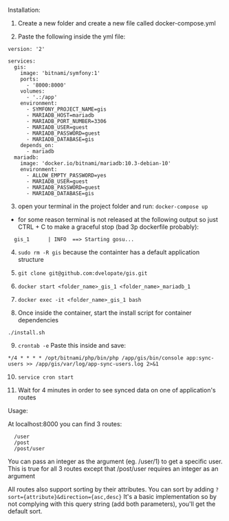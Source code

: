 Installation:

1. Create a new folder and create a new file called docker-compose.yml

2. Paste the following inside the yml file:
```
version: '2'

services:
  gis:
    image: 'bitnami/symfony:1'
    ports:
      - '8000:8000'
    volumes:
      - '.:/app'
    environment:
      - SYMFONY_PROJECT_NAME=gis
      - MARIADB_HOST=mariadb
      - MARIADB_PORT_NUMBER=3306
      - MARIADB_USER=guest
      - MARIADB_PASSWORD=guest
      - MARIADB_DATABASE=gis
    depends_on:
      - mariadb
  mariadb:
    image: 'docker.io/bitnami/mariadb:10.3-debian-10'
    environment:
      - ALLOW_EMPTY_PASSWORD=yes
      - MARIADB_USER=guest
      - MARIADB_PASSWORD=guest
      - MARIADB_DATABASE=gis
```
3. open your terminal in the project folder and run: ```docker-compose up```
  - for some reason terminal is not released at the following output so just CTRL + C to make a graceful stop (bad 3p dockerfile probably):
  ```
    gis_1      | INFO  ==> Starting gosu...
  ```
  
4. ```sudo rm -R gis``` because the containter has a default application structure

5. ```git clone git@github.com:dvelopate/gis.git```

6. ```docker start <folder_name>_gis_1 <folder_name>_mariadb_1```

7. ```docker exec -it <folder_name>_gis_1 bash```

8. Once inside the container, start the install script for container dependencies
  ```
  ./install.sh
  ```
  
9. ```crontab -e```
  Paste this inside and save:
```
*/4 * * * * /opt/bitnami/php/bin/php /app/gis/bin/console app:sync-users >> /app/gis/var/log/app-sync-users.log 2>&1
```

10. ```service cron start```

11. Wait for 4 minutes in order to see synced data on one of application's routes

Usage:

At localhost:8000 you can find 3 routes:
```
  /user
  /post
  /post/user
```
You can pass an integer as the argument (eg. /user/1) to get a specific user. 
This is true for all 3 routes except that /post/user requires an integer as an argument

All routes also support sorting by their attributes.
You can sort by adding ```?sort={attribute}&direction={asc,desc}```
It's a basic implementation so by not complying with this query string (add both parameters), you'll get the default sort.

